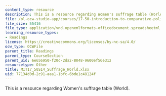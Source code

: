 ```yaml
---
content_type: resource
description: This is a resource regarding Women's suffrage table (World).
file: /ol-ocw-studio-app/courses/17-50-introduction-to-comparative-politics-spring-2014/77134d0d2c91aaa11bfc6bde1c48124f_MIT17_50S14_Suffrage_World.xlsx
file_size: 55416
file_type: application/vnd.openxmlformats-officedocument.spreadsheetml.sheet
learning_resource_types:
- Readings
license: https://creativecommons.org/licenses/by-nc-sa/4.0/
ocw_type: OCWFile
parent_title: Readings
parent_type: CourseSection
parent_uid: 6e656950-f20c-2da2-8048-9600ef56e312
resourcetype: Other
title: MIT17_50S14_Suffrage_World.xlsx
uid: 77134d0d-2c91-aaa1-1bfc-6bde1c48124f
---
```

This is a resource regarding Women's suffrage table (World).